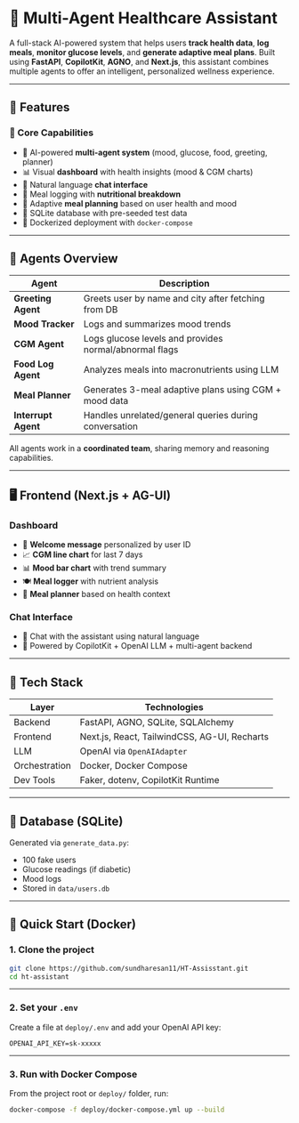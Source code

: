 
# 🏥 Multi-Agent Healthcare Assistant

A full-stack AI-powered system that helps users **track health data**, **log meals**, **monitor glucose levels**, and **generate adaptive meal plans**. Built using **FastAPI**, **CopilotKit**, **AGNO**, and **Next.js**, this assistant combines multiple agents to offer an intelligent, personalized wellness experience.

---

## 🌟 Features

### 🎯 Core Capabilities
- 🧠 AI-powered **multi-agent system** (mood, glucose, food, greeting, planner)
- 📊 Visual **dashboard** with health insights (mood & CGM charts)
- 💬 Natural language **chat interface**
- 🍱 Meal logging with **nutritional breakdown**
- 🥗 Adaptive **meal planning** based on user health and mood
- 🧾 SQLite database with pre-seeded test data
- 🔄 Dockerized deployment with `docker-compose`

---

## 🧠 Agents Overview

| Agent              | Description |
|-------------------|-------------|
| **Greeting Agent** | Greets user by name and city after fetching from DB |
| **Mood Tracker**   | Logs and summarizes mood trends |
| **CGM Agent**      | Logs glucose levels and provides normal/abnormal flags |
| **Food Log Agent** | Analyzes meals into macronutrients using LLM |
| **Meal Planner**   | Generates 3-meal adaptive plans using CGM + mood data |
| **Interrupt Agent**| Handles unrelated/general queries during conversation |

All agents work in a **coordinated team**, sharing memory and reasoning capabilities.

---

## 🖥️ Frontend (Next.js + AG-UI)

### Dashboard
- 👋 **Welcome message** personalized by user ID
- 📈 **CGM line chart** for last 7 days
- 📊 **Mood bar chart** with trend summary
- 🍽️ **Meal logger** with nutrient analysis
- 🥗 **Meal planner** based on health context

### Chat Interface
- 💬 Chat with the assistant using natural language
- 🧠 Powered by CopilotKit + OpenAI LLM + multi-agent backend

---

## 🔧 Tech Stack

| Layer | Technologies |
|-------|--------------|
| Backend | FastAPI, AGNO, SQLite, SQLAlchemy |
| Frontend | Next.js, React, TailwindCSS, AG-UI, Recharts |
| LLM | OpenAI via `OpenAIAdapter` |
| Orchestration | Docker, Docker Compose |
| Dev Tools | Faker, dotenv, CopilotKit Runtime |

---

## 🧾 Database (SQLite)

Generated via `generate_data.py`:

- 100 fake users
- Glucose readings (if diabetic)
- Mood logs
- Stored in `data/users.db`

---

## 🚀 Quick Start (Docker)

### 1. Clone the project

```bash
git clone https://github.com/sundharesan11/HT-Assisstant.git
cd ht-assistant
```

---

### 2. Set your `.env`

Create a file at `deploy/.env` and add your OpenAI API key:

```env
OPENAI_API_KEY=sk-xxxxx
```

---

### 3. Run with Docker Compose

From the project root or `deploy/` folder, run:

```bash
docker-compose -f deploy/docker-compose.yml up --build
```
